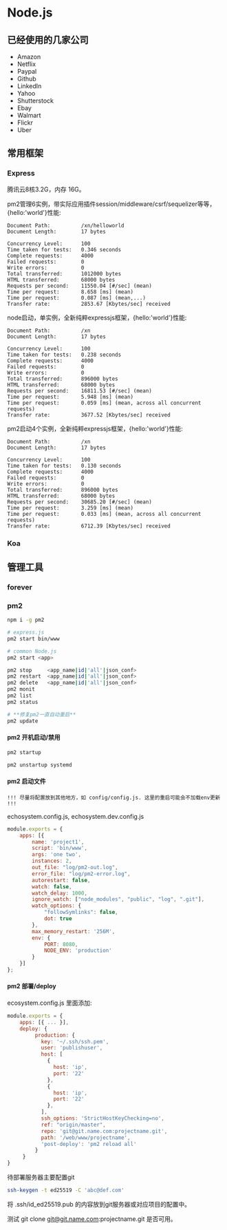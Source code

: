 # Node.js

## 已经使用的几家公司

- Amazon
- Netflix
- Paypal
- Github
- LinkedIn
- Yahoo
- Shutterstock
- Ebay
- Walmart
- Flickr
- Uber

## 常用框架

### Express

腾讯云8核3.2G，内存 16G。

pm2管理6实例，带实际应用插件session/middleware/csrf/sequelizer等等，{hello:'world'}性能:

```log
Document Path:          /xn/helloworld
Document Length:        17 bytes

Concurrency Level:      100
Time taken for tests:   0.346 seconds
Complete requests:      4000
Failed requests:        0
Write errors:           0
Total transferred:      1012000 bytes
HTML transferred:       68000 bytes
Requests per second:    11550.04 [#/sec] (mean)
Time per request:       8.658 [ms] (mean)
Time per request:       0.087 [ms] (mean,...)
Transfer rate:          2853.67 [Kbytes/sec] received
```

node启动，单实例，全新纯粹expressjs框架，{hello:'world'}性能:

```log
Document Path:          /xn
Document Length:        17 bytes

Concurrency Level:      100
Time taken for tests:   0.238 seconds
Complete requests:      4000
Failed requests:        0
Write errors:           0
Total transferred:      896000 bytes
HTML transferred:       68000 bytes
Requests per second:    16811.53 [#/sec] (mean)
Time per request:       5.948 [ms] (mean)
Time per request:       0.059 [ms] (mean, across all concurrent requests)
Transfer rate:          3677.52 [Kbytes/sec] received
```

pm2启动4个实例，全新纯粹expressjs框架，{hello:'world'}性能:


```log
Document Path:          /xn
Document Length:        17 bytes

Concurrency Level:      100
Time taken for tests:   0.130 seconds
Complete requests:      4000
Failed requests:        0
Write errors:           0
Total transferred:      896000 bytes
HTML transferred:       68000 bytes
Requests per second:    30685.20 [#/sec] (mean)
Time per request:       3.259 [ms] (mean)
Time per request:       0.033 [ms] (mean, across all concurrent requests)
Transfer rate:          6712.39 [Kbytes/sec] received
```

### Koa

## 管理工具

### forever

### pm2

```bash
npm i -g pm2

# express.js
pm2 start bin/www

# common Node.js
pm2 start <app>

pm2 stop     <app_name|id|'all'|json_conf>
pm2 restart  <app_name|id|'all'|json_conf>
pm2 delete   <app_name|id|'all'|json_conf>
pm2 monit
pm2 list
pm2 status

# **修复pm2一直自动重启**
pm2 update
```

#### pm2 开机启动/禁用

```bash
pm2 startup

pm2 unstartup systemd
```

#### pm2 启动文件

`!!! 尽量将配置放到其他地方，如 config/config.js. 这里的重启可能会不加载env更新 !!!`

echosystem.config.js, echosystem.dev.config.js

```js
module.exports = {
    apps: [{
        name: 'project1',
        script: 'bin/www',
        args: 'one two',
        instances: 2,
        out_file: "log/pm2-out.log",
        error_file: "log/pm2-error.log",
        autorestart: false,
        watch: false,
        watch_delay: 1000,
        ignore_watch: ["node_modules", "public", "log", ".git"],
        watch_options: {
            "followSymlinks": false,
            dot: true
        },
        max_memory_restart: '256M',
        env: {
            PORT: 8080,
            NODE_ENV: 'production'
        }
    }]
};
```

#### pm2 部署/deploy

ecosystem.config.js 里面添加:

```js
module.exports = {
    apps: [{ ... }],
    deploy: {
         production: {
           key: '~/.ssh/ssh.pem',
           user: 'publishuser',
           host: [
             {
               host: 'ip',
               port: '22'
             },
             {
               host: 'ip',
               port: '22'
             },
           ],
           ssh_options: 'StrictHostKeyChecking=no',
           ref: "origin/master",
           repo: 'git@git.name.com:projectname.git',
           path: '/web/www/projectname',
           'post-deploy': 'pm2 reload all'
         }
     }
}
```
待部署服务器主要配置git

```bash
ssh-keygen -t ed25519 -C 'abc@def.com'
```

将 .ssh/id_ed25519.pub 的内容放到git服务器或对应项目的配置中。

测试 git clone git@git.name.com:projectname.git 是否可用。
